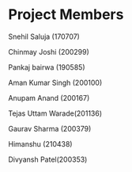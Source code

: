 # Project Members

Snehil Saluja (170707)

Chinmay Joshi (200299)

Pankaj bairwa (190585)

Aman Kumar Singh (200100)

Anupam Anand (200167)

Tejas Uttam Warade(201136)

Gaurav Sharma (200379)

Himanshu (210438)

Divyansh Patel(200353)
